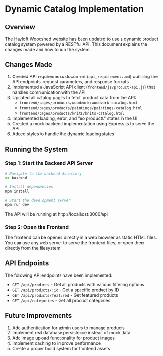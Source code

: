 # Dynamic Catalog Implementation

## Overview

The Hayloft Woodshed website has been updated to use a dynamic product catalog system powered by a RESTful API. This document explains the changes made and how to run the system.

## Changes Made

1. Created API requirements document (`api_requirements.md`) outlining the API endpoints, request parameters, and response formats
2. Implemented a JavaScript API client (`frontend/js/product-api.js`) that handles communication with the API
3. Updated all catalog pages to fetch product data from the API:
   - `frontend/pages/products/woodwork/woodwork-catalog.html`
   - `frontend/pages/products/paintings/paintings-catalog.html`
   - `frontend/pages/products/knits/knits-catalog.html`
4. Implemented loading, error, and "no products" states in the UI
5. Created a mock backend implementation using Express.js to serve the API
6. Added styles to handle the dynamic loading states

## Running the System

### Step 1: Start the Backend API Server

```bash
# Navigate to the backend directory
cd backend

# Install dependencies
npm install

# Start the development server
npm run dev
```

The API will be running at http://localhost:3000/api

### Step 2: Open the Frontend

The frontend can be opened directly in a web browser as static HTML files. You can use any web server to serve the frontend files, or open them directly from the filesystem.

## API Endpoints

The following API endpoints have been implemented:

- `GET /api/products` - Get all products with various filtering options
- `GET /api/products/:id` - Get a specific product by ID
- `GET /api/products/featured` - Get featured products
- `GET /api/categories` - Get all product categories

## Future Improvements

1. Add authentication for admin users to manage products
2. Implement real database persistence instead of mock data
3. Add image upload functionality for product images
4. Implement caching to improve performance
5. Create a proper build system for frontend assets
